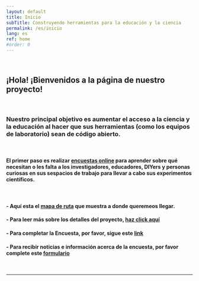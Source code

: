 ```yaml
---
layout: default
title: Inicio
subTitle: Construyendo herramientas para la educación y la ciencia
permalink: /es/inicio
lang: es
ref: home
#order: 0
---
```


<br>

## ¡Hola! ¡Bienvenidos a la página de nuestro proyecto!

<br>

### Nuestro principal objetivo es aumentar el acceso a la ciencia y la educación al hacer que sus herramientas (como los equipos de laboratorio) sean de código abierto.

<br>

#### El primer paso es realizar [encuestas online](bit.ly/BFOSH) para aprender sobre qué necesitan o les falta a los investigadores, educadores, DIYers y personas curiosas en sus sespacios de trabajo para llevar a cabo sus experimentos científicos.

<br>

#### - Aquí esta el [mapa de ruta](https://github.com/orgs/FOSH-following-demand/projects/2) que muestra a donde queremeos llegar.    

#### - Para leer más sobre los detalles del proyecto, [haz click aquí](https://fosh-following-demand.github.io/es/acerca)

#### - Para completar la Encuesta, por favor, sigue este [link](https://fosh-following-demand.github.io/es/encuesta)

#### - Para recibir noticias e información acerca de la encuesta, por favor complete este [formulario](https://fosh-following-demand.github.io/en/survey#contactform)

<br>

---
